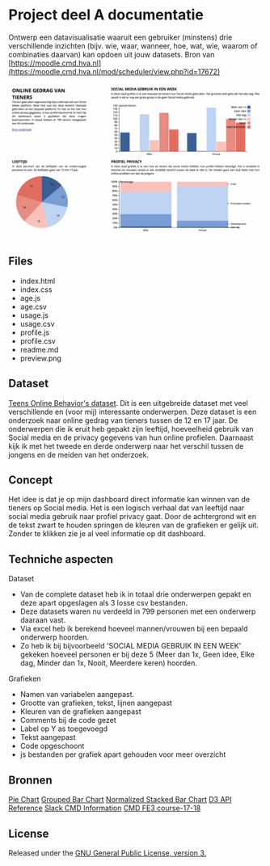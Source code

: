 # Project deel A documentatie

Ontwerp een datavisualisatie waaruit een gebruiker (minstens) drie verschillende inzichten (bijv. wie, waar, wanneer, hoe, wat, wie, waarom of combinaties daarvan)
kan opdoen uit jouw datasets. Bron van [https://moodle.cmd.hva.nl](https://moodle.cmd.hva.nl/mod/scheduler/view.php?id=17672)

![cover](preview.png)

## Files
* index.html
* index.css
* age.js
* age.csv
* usage.js
* usage.csv
* profile.js
* profile.csv
* readme.md
* preview.png

## Dataset

[Teens Online Behavior's dataset](https://bigml.com/dashboard/dataset/59faf2a6af447f4e92001386).
Dit is een uitgebreide dataset met veel verschillende en (voor mij) interessante onderwerpen. Deze dataset is een onderzoek naar 
online gedrag van tieners tussen de 12 en 17 jaar. De onderwerpen die ik eruit heb gepakt zijn leeftijd, hoeveelheid gebruik van Social media 
en de privacy gegevens van hun online profielen. Daarnaast kijk ik met het tweede en derde onderwerp naar het verschil tussen de 
jongens en de meiden van het onderzoek.

## Concept

Het idee is dat je op mijn dashboard direct informatie kan winnen van de tieners op Social media. Het is een logisch verhaal dat van
leeftijd naar social media gebruik naar profiel privacy gaat. Door de achtergrond wit en de tekst zwart te houden springen de kleuren van de
grafieken er gelijk uit. Zonder te klikken zie je al veel informatie op dit dashboard.

## Techniche aspecten

Dataset
* Van de complete dataset heb ik in totaal drie onderwerpen gepakt en deze apart opgeslagen als 3 losse csv bestanden.
* Deze datasets waren nu verdeeld in 799 personen met een onderwerp daaraan vast.
* Via excel heb ik berekend hoeveel mannen/vrouwen bij een bepaald onderwerp hoorden. 
* Zo heb ik bij bijvoorbeeld 'SOCIAL MEDIA GEBRUIK IN EEN WEEK' gekeken hoeveel personen er bij deze 5 (Meer dan 1x, Geen idee, Elke dag, Minder dan 1x, Nooit, Meerdere keren) hoorden.

Grafieken
* Namen van variabelen aangepast.
* Grootte van grafieken, tekst, lijnen aangepast
* Kleuren van de grafieken aangepast
* Comments bij de code gezet
* Label op Y as toegevoegd
* Tekst aangepast
* Code opgeschoont
* js bestanden per grafiek apart gehouden voor meer overzicht

## Bronnen

[Pie Chart](https://bl.ocks.org/mbostock/3887235)
[Grouped Bar Chart](https://bl.ocks.org/mbostock/3887051)
[Normalized Stacked Bar Chart](https://bl.ocks.org/mbostock/3886394)
[D3 API Reference](https://github.com/d3/d3/blob/master/API.md#time-formats-d3-time-format)
[Slack CMD Information](https://cmdinformationdesign.slack.com/messages/C6X4TNPQA/)
[CMD FE3 course-17-18](https://github.com/cmda-fe3/course-17-18/blob/master/class-1.md)

## License 

Released under the [GNU General Public License, version 3.](https://opensource.org/licenses/GPL-3.0)
